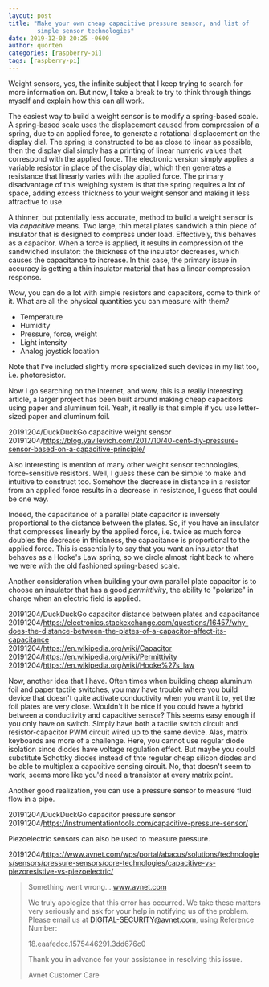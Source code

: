 ```yaml
---
layout: post
title: "Make your own cheap capacitive pressure sensor, and list of
        simple sensor technologies"
date: 2019-12-03 20:25 -0600
author: quorten
categories: [raspberry-pi]
tags: [raspberry-pi]
---
```


Weight sensors, yes, the infinite subject that I keep trying to search
for more information on.  But now, I take a break to try to think
through things myself and explain how this can all work.

The easiest way to build a weight sensor is to modify a spring-based
scale.  A spring-based scale uses the displacement caused from
compression of a spring, due to an applied force, to generate a
rotational displacement on the display dial.  The spring is
constructed to be as close to linear as possible, then the display
dial simply has a printing of linear numeric values that correspond
with the applied force.  The electronic version simply applies a
variable resistor in place of the display dial, which then generates a
resistance that linearly varies with the applied force.  The primary
disadvantage of this weighing system is that the spring requires a lot
of space, adding excess thickness to your weight sensor and making it
less attractive to use.

A thinner, but potentially less accurate, method to build a weight
sensor is via _capacitive_ means.  Two large, thin metal plates
sandwich a thin piece of insulator that is designed to compress under
load.  Effectively, this behaves as a capacitor.  When a force is
applied, it results in compression of the sandwiched insulator: the
thickness of the insulator decreases, which causes the capacitance to
increase.  In this case, the primary issue in accuracy is getting a
thin insulator material that has a linear compression response.

<!-- more -->

Wow, you can do a lot with simple resistors and capacitors, come to
think of it.  What are all the physical quantities you can measure
with them?

* Temperature
* Humidity
* Pressure, force, weight
* Light intensity
* Analog joystick location

Note that I've included slightly more specialized such devices in my
list too, i.e. photoresistor.

Now I go searching on the Internet, and wow, this is a really
interesting article, a larger project has been built around making
cheap capacitors using paper and aluminum foil.  Yeah, it really is
that simple if you use letter-sized paper and aluminum foil.

20191204/DuckDuckGo capacitive weight sensor  
20191204/https://blog.yavilevich.com/2017/10/40-cent-diy-pressure-sensor-based-on-a-capacitive-principle/

Also interesting is mention of many other weight sensor technologies,
force-sensitive resistors.  Well, I guess these can be simple to make
and intuitive to construct too.  Somehow the decrease in distance in a
resistor from an applied force results in a decrease in resistance, I
guess that could be one way.

Indeed, the capacitance of a parallel plate capacitor is inversely
proportional to the distance between the plates.  So, if you have an
insulator that compresses linearly by the applied force, i.e. twice as
much force doubles the decrease in thickness, the capacitance is
proportional to the applied force.  This is essentially to say that
you want an insulator that behaves as a Hooke's Law spring, so we
circle almost right back to where we were with the old fashioned
spring-based scale.

Another consideration when building your own parallel plate capacitor
is to choose an insulator that has a good _permittivity_, the ability
to "polarize" in charge when an electric field is applied.

20191204/DuckDuckGo capacitor distance between plates and capacitance  
20191204/https://electronics.stackexchange.com/questions/16457/why-does-the-distance-between-the-plates-of-a-capacitor-affect-its-capacitance  
20191204/https://en.wikipedia.org/wiki/Capacitor  
20191204/https://en.wikipedia.org/wiki/Permittivity  
20191204/https://en.wikipedia.org/wiki/Hooke%27s_law

Now, another idea that I have.  Often times when building cheap
aluminum foil and paper tactile switches, you may have trouble where
you build device that doesn't quite activate conductivity when you
want it to, yet the foil plates are very close.  Wouldn't it be nice
if you could have a hybrid between a conductivity and capacitive
sensor?  This seems easy enough if you only have on switch.  Simply
have both a tactile switch circuit and resistor-capacitor PWM circuit
wired up to the same device.  Alas, matrix keyboards are more of a
challenge.  Here, you cannot use regular diode isolation since diodes
have voltage regulation effect.  But maybe you could substitute
Schottky diodes instead of thte regular cheap silicon diodes and be
able to multiplex a capacitive sensing circuit.  No, that doesn't seem
to work, seems more like you'd need a transistor at every matrix
point.

Another good realization, you can use a pressure sensor to measure
fluid flow in a pipe.

20191204/DuckDuckGo capacitor pressure sensor  
20191204/https://instrumentationtools.com/capacitive-pressure-sensor/

Piezoelectric sensors can also be used to measure pressure.

20191204/https://www.avnet.com/wps/portal/abacus/solutions/technologies/sensors/pressure-sensors/core-technologies/capacitive-vs-piezoresistive-vs-piezoelectric/

> Something went wrong...
> www.avnet.com
>
> We truly apologize that this error has occurred. We take these
> matters very seriously and ask for your help in notifying us of the
> problem. Please email us at DIGITAL-SECURITY@avnet.com, using
> Reference Number:
>
> 18.eaafedcc.1575446291.3dd676c0
>
> Thank you in advance for your assistance in resolving this issue.
>
> Avnet Customer Care
